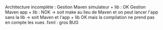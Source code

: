 Architecture incomplète :
    Gestion Maven simulateur + lib : OK
    Gestion Maven app + lib : NOK
        -> soit make au lieu de Maven et on peut lancer l'app sans la lib
        -> soit Maven et l'app + lib OK mais la compilation ne prend pas en compte les vues .fxml : gros BUG